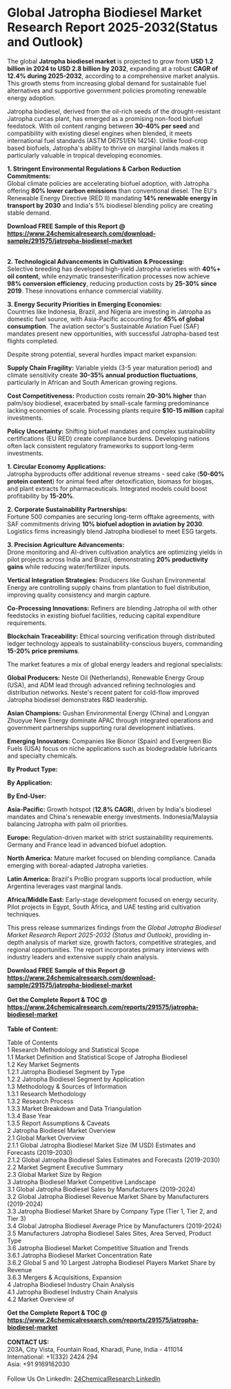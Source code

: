 <h1>Global Jatropha Biodiesel Market Research Report 2025-2032(Status and Outlook)</h1><p>The global <strong>Jatropha biodiesel market</strong> is projected to grow from <strong>USD 1.2 billion in 2024 to USD 2.8 billion by 2032</strong>, expanding at a robust <strong>CAGR of 12.4% during 2025-2032</strong>, according to a comprehensive market analysis. This growth stems from increasing global demand for sustainable fuel alternatives and supportive government policies promoting renewable energy adoption.</p><p>Jatropha biodiesel, derived from the oil-rich seeds of the drought-resistant Jatropha curcas plant, has emerged as a promising non-food biofuel feedstock. With oil content ranging between <strong>30-40% per seed</strong> and compatibility with existing diesel engines when blended, it meets international fuel standards (ASTM D6751/EN 14214). Unlike food-crop based biofuels, Jatropha's ability to thrive on marginal lands makes it particularly valuable in tropical developing economies.</p><p><strong>1. Stringent Environmental Regulations &amp; Carbon Reduction Commitments:</strong><br>
Global climate policies are accelerating biofuel adoption, with Jatropha offering <strong>80% lower carbon emissions</strong> than conventional diesel. The EU's Renewable Energy Directive (RED II) mandating <strong>14% renewable energy in transport by 2030</strong> and India's 5% biodiesel blending policy are creating stable demand.</p><div><b>Download FREE Sample of this Report @ 
            <a href="https://www.24chemicalresearch.com/download-sample/291575/jatropha-biodiesel-market">
            https://www.24chemicalresearch.com/download-sample/291575/jatropha-biodiesel-market</a></b></div><br><p><strong>2. Technological Advancements in Cultivation &amp; Processing:</strong><br>
Selective breeding has developed high-yield Jatropha varieties with <strong>40%+ oil content</strong>, while enzymatic transesterification processes now achieve <strong>98% conversion efficiency</strong>, reducing production costs by <strong>25-30% since 2019</strong>. These innovations enhance commercial viability.</p><p><strong>3. Energy Security Priorities in Emerging Economies:</strong><br>
Countries like Indonesia, Brazil, and Nigeria are investing in Jatropha as domestic fuel source, with Asia-Pacific accounting for <strong>45% of global consumption</strong>. The aviation sector's Sustainable Aviation Fuel (SAF) mandates present new opportunities, with successful Jatropha-based test flights completed.</p><p>Despite strong potential, several hurdles impact market expansion:</p><p><strong>Supply Chain Fragility:</strong> Variable yields (3-5 year maturation period) and climate sensitivity create <strong>30-35% annual production fluctuations</strong>, particularly in African and South American growing regions.</p><p><strong>Cost Competitiveness:</strong> Production costs remain <strong>20-30% higher</strong> than palm/soy biodiesel, exacerbated by small-scale farming predominance lacking economies of scale. Processing plants require <strong>$10-15 million</strong> capital investments.</p><p><strong>Policy Uncertainty:</strong> Shifting biofuel mandates and complex sustainability certifications (EU RED) create compliance burdens. Developing nations often lack consistent regulatory frameworks to support long-term investments.</p><p><strong>1. Circular Economy Applications:</strong><br>
Jatropha byproducts offer additional revenue streams - seed cake (<strong>50-60% protein content</strong>) for animal feed after detoxification, biomass for biogas, and plant extracts for pharmaceuticals. Integrated models could boost profitability by <strong>15-20%</strong>.</p><p><strong>2. Corporate Sustainability Partnerships:</strong><br>
Fortune 500 companies are securing long-term offtake agreements, with SAF commitments driving <strong>10% biofuel adoption in aviation by 2030</strong>. Logistics firms increasingly blend Jatropha biodiesel to meet ESG targets.</p><p><strong>3. Precision Agriculture Advancements:</strong><br>
Drone monitoring and AI-driven cultivation analytics are optimizing yields in pilot projects across India and Brazil, demonstrating <strong>20% productivity gains</strong> while reducing water/fertilizer inputs.</p><p><strong>Vertical Integration Strategies:</strong> Producers like Gushan Environmental Energy are controlling supply chains from plantation to fuel distribution, improving quality consistency and margin capture.</p><p><strong>Co-Processing Innovations:</strong> Refiners are blending Jatropha oil with other feedstocks in existing biofuel facilities, reducing capital expenditure requirements.</p><p><strong>Blockchain Traceability:</strong> Ethical sourcing verification through distributed ledger technology appeals to sustainability-conscious buyers, commanding <strong>15-20% price premiums</strong>.</p><p>The market features a mix of global energy leaders and regional specialists:</p><p><strong>Global Producers:</strong> Neste Oil (Netherlands), Renewable Energy Group (USA), and ADM lead through advanced refining technologies and distribution networks. Neste's recent patent for cold-flow improved Jatropha biodiesel demonstrates R&amp;D leadership.</p><p><strong>Asian Champions:</strong> Gushan Environmental Energy (China) and Longyan Zhuoyue New Energy dominate APAC through integrated operations and government partnerships supporting rural development initiatives.</p><p><strong>Emerging Innovators:</strong> Companies like Bionor (Spain) and Evergreen Bio Fuels (USA) focus on niche applications such as biodegradable lubricants and specialty chemicals.</p><p><strong>By Product Type:</strong></p><p><strong>By Application:</strong></p><p><strong>By End-User:</strong></p><p><strong>Asia-Pacific:</strong> Growth hotspot (<strong>12.8% CAGR</strong>), driven by India's biodiesel mandates and China's renewable energy investments. Indonesia/Malaysia balancing Jatropha with palm oil priorities.</p><p><strong>Europe:</strong> Regulation-driven market with strict sustainability requirements. Germany and France lead in advanced biofuel adoption.</p><p><strong>North America:</strong> Mature market focused on blending compliance. Canada emerging with boreal-adapted Jatropha varieties.</p><p><strong>Latin America:</strong> Brazil's ProBio program supports local production, while Argentina leverages vast marginal lands.</p><p><strong>Africa/Middle East:</strong> Early-stage development focused on energy security. Pilot projects in Egypt, South Africa, and UAE testing arid cultivation techniques.</p><p>This press release summarizes findings from the <em>Global Jatropha Biodiesel Market Research Report 2025-2032 (Status and Outlook)</em>, providing in-depth analysis of market size, growth factors, competitive strategies, and regional opportunities. The report incorporates primary interviews with industry leaders and extensive supply chain analysis.</p><div><b>Download FREE Sample of this Report @ 
            <a href="https://www.24chemicalresearch.com/download-sample/291575/jatropha-biodiesel-market">
            https://www.24chemicalresearch.com/download-sample/291575/jatropha-biodiesel-market</a></b></div><br><div><b>Get the Complete Report & TOC @ 
            <a href="https://www.24chemicalresearch.com/reports/291575/jatropha-biodiesel-market">
            https://www.24chemicalresearch.com/reports/291575/jatropha-biodiesel-market</a></b></div><br>
            <b>Table of Content:</b><p>Table of Contents<br />
1 Research Methodology and Statistical Scope<br />
1.1 Market Definition and Statistical Scope of Jatropha Biodiesel<br />
1.2 Key Market Segments<br />
1.2.1 Jatropha Biodiesel Segment by Type<br />
1.2.2 Jatropha Biodiesel Segment by Application<br />
1.3 Methodology & Sources of Information<br />
1.3.1 Research Methodology<br />
1.3.2 Research Process<br />
1.3.3 Market Breakdown and Data Triangulation<br />
1.3.4 Base Year<br />
1.3.5 Report Assumptions & Caveats<br />
2 Jatropha Biodiesel Market Overview<br />
2.1 Global Market Overview<br />
2.1.1 Global Jatropha Biodiesel Market Size (M USD) Estimates and Forecasts (2019-2030)<br />
2.1.2 Global Jatropha Biodiesel Sales Estimates and Forecasts (2019-2030)<br />
2.2 Market Segment Executive Summary<br />
2.3 Global Market Size by Region<br />
3 Jatropha Biodiesel Market Competitive Landscape<br />
3.1 Global Jatropha Biodiesel Sales by Manufacturers (2019-2024)<br />
3.2 Global Jatropha Biodiesel Revenue Market Share by Manufacturers (2019-2024)<br />
3.3 Jatropha Biodiesel Market Share by Company Type (Tier 1, Tier 2, and Tier 3)<br />
3.4 Global Jatropha Biodiesel Average Price by Manufacturers (2019-2024)<br />
3.5 Manufacturers Jatropha Biodiesel Sales Sites, Area Served, Product Type<br />
3.6 Jatropha Biodiesel Market Competitive Situation and Trends<br />
3.6.1 Jatropha Biodiesel Market Concentration Rate<br />
3.6.2 Global 5 and 10 Largest Jatropha Biodiesel Players Market Share by Revenue<br />
3.6.3 Mergers & Acquisitions, Expansion<br />
4 Jatropha Biodiesel Industry Chain Analysis<br />
4.1 Jatropha Biodiesel Industry Chain Analysis<br />
4.2 Market Overview of</p><div><b>Get the Complete Report & TOC @ 
            <a href="https://www.24chemicalresearch.com/reports/291575/jatropha-biodiesel-market">
            https://www.24chemicalresearch.com/reports/291575/jatropha-biodiesel-market</a></b></div><br><b>CONTACT US:</b><br>
            203A, City Vista, Fountain Road, Kharadi, Pune, India - 411014<br>
            International: +1(332) 2424 294<br>
            Asia: +91 9169162030 <br><br>
            Follow Us On LinkedIn: <a href="https://www.linkedin.com/company/24chemicalresearch/">24ChemicalResearch LinkedIn</a>